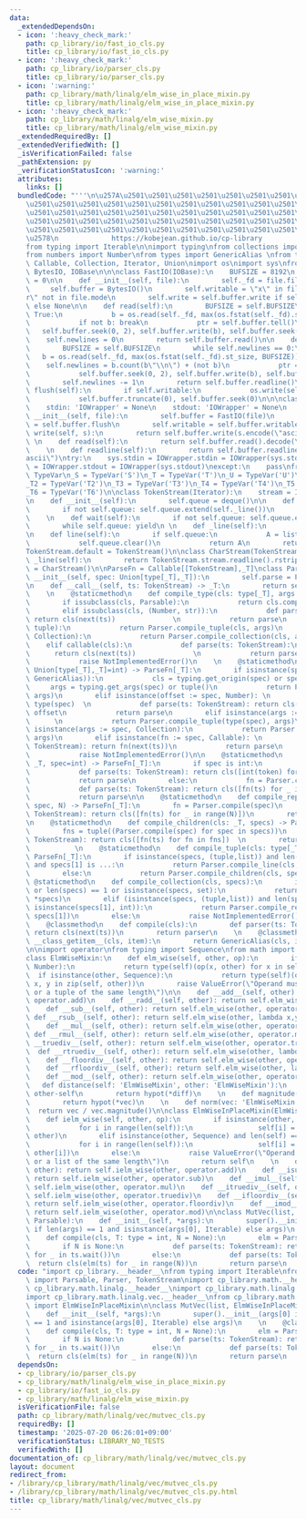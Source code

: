 ```yaml
---
data:
  _extendedDependsOn:
  - icon: ':heavy_check_mark:'
    path: cp_library/io/fast_io_cls.py
    title: cp_library/io/fast_io_cls.py
  - icon: ':heavy_check_mark:'
    path: cp_library/io/parser_cls.py
    title: cp_library/io/parser_cls.py
  - icon: ':warning:'
    path: cp_library/math/linalg/elm_wise_in_place_mixin.py
    title: cp_library/math/linalg/elm_wise_in_place_mixin.py
  - icon: ':heavy_check_mark:'
    path: cp_library/math/linalg/elm_wise_mixin.py
    title: cp_library/math/linalg/elm_wise_mixin.py
  _extendedRequiredBy: []
  _extendedVerifiedWith: []
  _isVerificationFailed: false
  _pathExtension: py
  _verificationStatusIcon: ':warning:'
  attributes:
    links: []
  bundledCode: "'''\n\u257A\u2501\u2501\u2501\u2501\u2501\u2501\u2501\u2501\u2501\u2501\
    \u2501\u2501\u2501\u2501\u2501\u2501\u2501\u2501\u2501\u2501\u2501\u2501\u2501\
    \u2501\u2501\u2501\u2501\u2501\u2501\u2501\u2501\u2501\u2501\u2501\u2501\u2501\
    \u2501\u2501\u2501\u2501\u2501\u2501\u2501\u2501\u2501\u2501\u2501\u2501\u2501\
    \u2501\u2501\u2501\u2501\u2501\u2501\u2501\u2501\u2501\u2501\u2501\u2501\u2501\
    \u2578\n             https://kobejean.github.io/cp-library               \n'''\n\
    from typing import Iterable\n\nimport typing\nfrom collections import deque\n\
    from numbers import Number\nfrom types import GenericAlias \nfrom typing import\
    \ Callable, Collection, Iterator, Union\nimport os\nimport sys\nfrom io import\
    \ BytesIO, IOBase\n\n\nclass FastIO(IOBase):\n    BUFSIZE = 8192\n    newlines\
    \ = 0\n\n    def __init__(self, file):\n        self._fd = file.fileno()\n   \
    \     self.buffer = BytesIO()\n        self.writable = \"x\" in file.mode or \"\
    r\" not in file.mode\n        self.write = self.buffer.write if self.writable\
    \ else None\n\n    def read(self):\n        BUFSIZE = self.BUFSIZE\n        while\
    \ True:\n            b = os.read(self._fd, max(os.fstat(self._fd).st_size, BUFSIZE))\n\
    \            if not b: break\n            ptr = self.buffer.tell()\n         \
    \   self.buffer.seek(0, 2), self.buffer.write(b), self.buffer.seek(ptr)\n    \
    \    self.newlines = 0\n        return self.buffer.read()\n\n    def readline(self):\n\
    \        BUFSIZE = self.BUFSIZE\n        while self.newlines == 0:\n         \
    \   b = os.read(self._fd, max(os.fstat(self._fd).st_size, BUFSIZE))\n        \
    \    self.newlines = b.count(b\"\\n\") + (not b)\n            ptr = self.buffer.tell()\n\
    \            self.buffer.seek(0, 2), self.buffer.write(b), self.buffer.seek(ptr)\n\
    \        self.newlines -= 1\n        return self.buffer.readline()\n\n    def\
    \ flush(self):\n        if self.writable:\n            os.write(self._fd, self.buffer.getvalue())\n\
    \            self.buffer.truncate(0), self.buffer.seek(0)\n\n\nclass IOWrapper(IOBase):\n\
    \    stdin: 'IOWrapper' = None\n    stdout: 'IOWrapper' = None\n    \n    def\
    \ __init__(self, file):\n        self.buffer = FastIO(file)\n        self.flush\
    \ = self.buffer.flush\n        self.writable = self.buffer.writable\n\n    def\
    \ write(self, s):\n        return self.buffer.write(s.encode(\"ascii\"))\n   \
    \ \n    def read(self):\n        return self.buffer.read().decode(\"ascii\")\n\
    \    \n    def readline(self):\n        return self.buffer.readline().decode(\"\
    ascii\")\ntry:\n    sys.stdin = IOWrapper.stdin = IOWrapper(sys.stdin)\n    sys.stdout\
    \ = IOWrapper.stdout = IOWrapper(sys.stdout)\nexcept:\n    pass\nfrom typing import\
    \ TypeVar\n_S = TypeVar('S')\n_T = TypeVar('T')\n_U = TypeVar('U')\n_T1 = TypeVar('T1')\n\
    _T2 = TypeVar('T2')\n_T3 = TypeVar('T3')\n_T4 = TypeVar('T4')\n_T5 = TypeVar('T5')\n\
    _T6 = TypeVar('T6')\n\nclass TokenStream(Iterator):\n    stream = IOWrapper.stdin\n\
    \n    def __init__(self):\n        self.queue = deque()\n\n    def __next__(self):\n\
    \        if not self.queue: self.queue.extend(self._line())\n        return self.queue.popleft()\n\
    \    \n    def wait(self):\n        if not self.queue: self.queue.extend(self._line())\n\
    \        while self.queue: yield\n \n    def _line(self):\n        return TokenStream.stream.readline().split()\n\
    \n    def line(self):\n        if self.queue:\n            A = list(self.queue)\n\
    \            self.queue.clear()\n            return A\n        return self._line()\n\
    TokenStream.default = TokenStream()\n\nclass CharStream(TokenStream):\n    def\
    \ _line(self):\n        return TokenStream.stream.readline().rstrip()\nCharStream.default\
    \ = CharStream()\n\nParseFn = Callable[[TokenStream],_T]\nclass Parser:\n    def\
    \ __init__(self, spec: Union[type[_T],_T]):\n        self.parse = Parser.compile(spec)\n\
    \n    def __call__(self, ts: TokenStream) -> _T:\n        return self.parse(ts)\n\
    \    \n    @staticmethod\n    def compile_type(cls: type[_T], args = ()) -> _T:\n\
    \        if issubclass(cls, Parsable):\n            return cls.compile(*args)\n\
    \        elif issubclass(cls, (Number, str)):\n            def parse(ts: TokenStream):\
    \ return cls(next(ts))              \n            return parse\n        elif issubclass(cls,\
    \ tuple):\n            return Parser.compile_tuple(cls, args)\n        elif issubclass(cls,\
    \ Collection):\n            return Parser.compile_collection(cls, args)\n    \
    \    elif callable(cls):\n            def parse(ts: TokenStream):\n          \
    \      return cls(next(ts))              \n            return parse\n        else:\n\
    \            raise NotImplementedError()\n    \n    @staticmethod\n    def compile(spec:\
    \ Union[type[_T],_T]=int) -> ParseFn[_T]:\n        if isinstance(spec, (type,\
    \ GenericAlias)):\n            cls = typing.get_origin(spec) or spec\n       \
    \     args = typing.get_args(spec) or tuple()\n            return Parser.compile_type(cls,\
    \ args)\n        elif isinstance(offset := spec, Number): \n            cls =\
    \ type(spec)  \n            def parse(ts: TokenStream): return cls(next(ts)) +\
    \ offset\n            return parse\n        elif isinstance(args := spec, tuple):\
    \      \n            return Parser.compile_tuple(type(spec), args)\n        elif\
    \ isinstance(args := spec, Collection):\n            return Parser.compile_collection(type(spec),\
    \ args)\n        elif isinstance(fn := spec, Callable): \n            def parse(ts:\
    \ TokenStream): return fn(next(ts))\n            return parse\n        else:\n\
    \            raise NotImplementedError()\n\n    @staticmethod\n    def compile_line(cls:\
    \ _T, spec=int) -> ParseFn[_T]:\n        if spec is int:\n            fn = Parser.compile(spec)\n\
    \            def parse(ts: TokenStream): return cls([int(token) for token in ts.line()])\n\
    \            return parse\n        else:\n            fn = Parser.compile(spec)\n\
    \            def parse(ts: TokenStream): return cls([fn(ts) for _ in ts.wait()])\n\
    \            return parse\n\n    @staticmethod\n    def compile_repeat(cls: _T,\
    \ spec, N) -> ParseFn[_T]:\n        fn = Parser.compile(spec)\n        def parse(ts:\
    \ TokenStream): return cls([fn(ts) for _ in range(N)])\n        return parse\n\
    \n    @staticmethod\n    def compile_children(cls: _T, specs) -> ParseFn[_T]:\n\
    \        fns = tuple((Parser.compile(spec) for spec in specs))\n        def parse(ts:\
    \ TokenStream): return cls([fn(ts) for fn in fns])  \n        return parse\n \
    \           \n    @staticmethod\n    def compile_tuple(cls: type[_T], specs) ->\
    \ ParseFn[_T]:\n        if isinstance(specs, (tuple,list)) and len(specs) == 2\
    \ and specs[1] is ...:\n            return Parser.compile_line(cls, specs[0])\n\
    \        else:\n            return Parser.compile_children(cls, specs)\n\n   \
    \ @staticmethod\n    def compile_collection(cls, specs):\n        if not specs\
    \ or len(specs) == 1 or isinstance(specs, set):\n            return Parser.compile_line(cls,\
    \ *specs)\n        elif (isinstance(specs, (tuple,list)) and len(specs) == 2 and\
    \ isinstance(specs[1], int)):\n            return Parser.compile_repeat(cls, specs[0],\
    \ specs[1])\n        else:\n            raise NotImplementedError()\n\nclass Parsable:\n\
    \    @classmethod\n    def compile(cls):\n        def parser(ts: TokenStream):\
    \ return cls(next(ts))\n        return parser\n    \n    @classmethod\n    def\
    \ __class_getitem__(cls, item):\n        return GenericAlias(cls, item)\n\n\n\n\
    \n\nimport operator\nfrom typing import Sequence\nfrom math import hypot\n\n\n\
    class ElmWiseMixin:\n    def elm_wise(self, other, op):\n        if isinstance(other,\
    \ Number):\n            return type(self)(op(x, other) for x in self)\n      \
    \  if isinstance(other, Sequence):\n            return type(self)(op(x, y) for\
    \ x, y in zip(self, other))\n        raise ValueError(\"Operand must be a number\
    \ or a tuple of the same length\")\n\n    def __add__(self, other): return self.elm_wise(other,\
    \ operator.add)\n    def __radd__(self, other): return self.elm_wise(other, operator.add)\n\
    \    def __sub__(self, other): return self.elm_wise(other, operator.sub)\n   \
    \ def __rsub__(self, other): return self.elm_wise(other, lambda x,y: operator.sub(y,x))\n\
    \    def __mul__(self, other): return self.elm_wise(other, operator.mul)\n   \
    \ def __rmul__(self, other): return self.elm_wise(other, operator.mul)\n    def\
    \ __truediv__(self, other): return self.elm_wise(other, operator.truediv)\n  \
    \  def __rtruediv__(self, other): return self.elm_wise(other, lambda x,y: operator.truediv(y,x))\n\
    \    def __floordiv__(self, other): return self.elm_wise(other, operator.floordiv)\n\
    \    def __rfloordiv__(self, other): return self.elm_wise(other, lambda x,y: operator.floordiv(y,x))\n\
    \    def __mod__(self, other): return self.elm_wise(other, operator.mod)\n\n \
    \   def distance(self: 'ElmWiseMixin', other: 'ElmWiseMixin'):\n        diff =\
    \ other-self\n        return hypot(*diff)\n    \n    def magnitude(vec: 'ElmWiseMixin'):\n\
    \        return hypot(*vec)\n    \n    def norm(vec: 'ElmWiseMixin'):\n      \
    \  return vec / vec.magnitude()\n\nclass ElmWiseInPlaceMixin(ElmWiseMixin):\n\
    \    def ielm_wise(self, other, op):\n        if isinstance(other, Number):\n\
    \            for i in range(len(self)):\n                self[i] = op(self[i],\
    \ other)\n        elif isinstance(other, Sequence) and len(self) == len(other):\n\
    \            for i in range(len(self)):\n                self[i] = op(self[i],\
    \ other[i])\n        else:\n            raise ValueError(\"Operand must be a number\
    \ or a list of the same length\")\n        return self\n    \n    def __iadd__(self,\
    \ other): return self.ielm_wise(other, operator.add)\n    def __isub__(self, other):\
    \ return self.ielm_wise(other, operator.sub)\n    def __imul__(self, other): return\
    \ self.ielm_wise(other, operator.mul)\n    def __itruediv__(self, other): return\
    \ self.ielm_wise(other, operator.truediv)\n    def __ifloordiv__(self, other):\
    \ return self.ielm_wise(other, operator.floordiv)\n    def __imod__(self, other):\
    \ return self.ielm_wise(other, operator.mod)\n\nclass MutVec(list, ElmWiseInPlaceMixin,\
    \ Parsable):\n    def __init__(self, *args):\n        super().__init__(args[0]\
    \ if len(args) == 1 and isinstance(args[0], Iterable) else args)\n    \n    @classmethod\n\
    \    def compile(cls, T: type = int, N = None):\n        elm = Parser.compile(T)\n\
    \        if N is None:\n            def parse(ts: TokenStream): return cls(elm(ts)\
    \ for _ in ts.wait())\n        else:\n            def parse(ts: TokenStream):\
    \  return cls(elm(ts) for _ in range(N))\n        return parse\n    \n"
  code: "import cp_library.__header__\nfrom typing import Iterable\nfrom cp_library.io.parser_cls\
    \ import Parsable, Parser, TokenStream\nimport cp_library.math.__header__\nimport\
    \ cp_library.math.linalg.__header__\nimport cp_library.math.linalg.mat.__header__\n\
    import cp_library.math.linalg.vec.__header__\nfrom cp_library.math.linalg.elm_wise_in_place_mixin\
    \ import ElmWiseInPlaceMixin\n\nclass MutVec(list, ElmWiseInPlaceMixin, Parsable):\n\
    \    def __init__(self, *args):\n        super().__init__(args[0] if len(args)\
    \ == 1 and isinstance(args[0], Iterable) else args)\n    \n    @classmethod\n\
    \    def compile(cls, T: type = int, N = None):\n        elm = Parser.compile(T)\n\
    \        if N is None:\n            def parse(ts: TokenStream): return cls(elm(ts)\
    \ for _ in ts.wait())\n        else:\n            def parse(ts: TokenStream):\
    \  return cls(elm(ts) for _ in range(N))\n        return parse\n    "
  dependsOn:
  - cp_library/io/parser_cls.py
  - cp_library/math/linalg/elm_wise_in_place_mixin.py
  - cp_library/io/fast_io_cls.py
  - cp_library/math/linalg/elm_wise_mixin.py
  isVerificationFile: false
  path: cp_library/math/linalg/vec/mutvec_cls.py
  requiredBy: []
  timestamp: '2025-07-20 06:26:01+09:00'
  verificationStatus: LIBRARY_NO_TESTS
  verifiedWith: []
documentation_of: cp_library/math/linalg/vec/mutvec_cls.py
layout: document
redirect_from:
- /library/cp_library/math/linalg/vec/mutvec_cls.py
- /library/cp_library/math/linalg/vec/mutvec_cls.py.html
title: cp_library/math/linalg/vec/mutvec_cls.py
---
```

